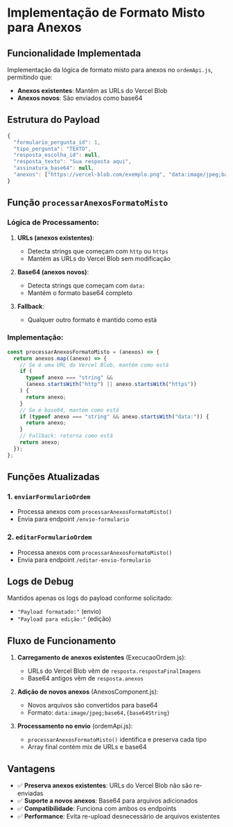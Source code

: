 # Implementação de Formato Misto para Anexos

## Funcionalidade Implementada

Implementação da lógica de formato misto para anexos no `ordemApi.js`, permitindo que:

- **Anexos existentes**: Mantêm as URLs do Vercel Blob
- **Anexos novos**: São enviados como base64

## Estrutura do Payload

```javascript
{
  "formulario_pergunta_id": 1,
  "tipo_pergunta": "TEXTO",
  "resposta_escolha_id": null,
  "resposta_texto": "Sua resposta aqui",
  "assinatura_base64": null,
  "anexos": ["https://vercel-blob.com/exemplo.png", "data:image/jpeg;base64,/9j/4AAQ...", "data:image/png;base64,iVBOR..."]
}
```

## Função `processarAnexosFormatoMisto`

### Lógica de Processamento:

1. **URLs (anexos existentes)**:

   - Detecta strings que começam com `http` ou `https`
   - Mantém as URLs do Vercel Blob sem modificação

2. **Base64 (anexos novos)**:

   - Detecta strings que começam com `data:`
   - Mantém o formato base64 completo

3. **Fallback**:
   - Qualquer outro formato é mantido como está

### Implementação:

```javascript
const processarAnexosFormatoMisto = (anexos) => {
  return anexos.map((anexo) => {
    // Se é uma URL do Vercel Blob, mantém como está
    if (
      typeof anexo === "string" &&
      (anexo.startsWith("http") || anexo.startsWith("https"))
    ) {
      return anexo;
    }
    // Se é base64, mantém como está
    if (typeof anexo === "string" && anexo.startsWith("data:")) {
      return anexo;
    }
    // Fallback: retorna como está
    return anexo;
  });
};
```

## Funções Atualizadas

### 1. `enviarFormularioOrdem`

- Processa anexos com `processarAnexosFormatoMisto()`
- Envia para endpoint `/envio-formulario`

### 2. `editarFormularioOrdem`

- Processa anexos com `processarAnexosFormatoMisto()`
- Envia para endpoint `/editar-envio-formulario`

## Logs de Debug

Mantidos apenas os logs do payload conforme solicitado:

- `"Payload formatado:"` (envio)
- `"Payload para edição:"` (edição)

## Fluxo de Funcionamento

1. **Carregamento de anexos existentes** (ExecucaoOrdem.js):

   - URLs do Vercel Blob vêm de `resposta.respostaFinalImagens`
   - Base64 antigos vêm de `resposta.anexos`

2. **Adição de novos anexos** (AnexosComponent.js):

   - Novos arquivos são convertidos para base64
   - Formato: `data:image/jpeg;base64,{base64String}`

3. **Processamento no envio** (ordemApi.js):
   - `processarAnexosFormatoMisto()` identifica e preserva cada tipo
   - Array final contém mix de URLs e base64

## Vantagens

- ✅ **Preserva anexos existentes**: URLs do Vercel Blob não são re-enviadas
- ✅ **Suporte a novos anexos**: Base64 para arquivos adicionados
- ✅ **Compatibilidade**: Funciona com ambos os endpoints
- ✅ **Performance**: Evita re-upload desnecessário de arquivos existentes
